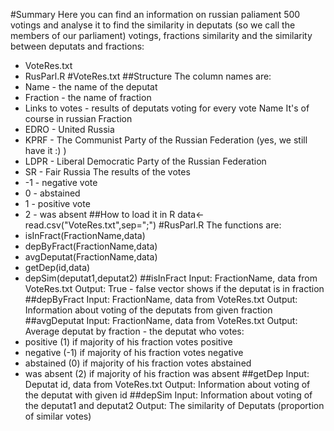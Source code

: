 #Summary
Here you can find an information on russian paliament 500 votings and analyse it to find the similarity in deputats
(so we call the members of our parliament) votings, fractions similarity and the similarity between deputats and fractions:
* VoteRes.txt
* RusParl.R
#VoteRes.txt
##Structure
The column names are:
* Name - the name of the deputat
* Fraction - the name of fraction
* Links to votes -  results of deputats voting for every vote
Name
It's of course in russian
Fraction
* EDRO - United Russia
* KPRF - The Communist Party of the Russian Federation (yes, we still have it :) )
* LDPR - Liberal Democratic Party of the Russian Federation
* SR - Fair Russia
The results of the votes
* -1 - negative vote
* 0 - abstained
* 1 - positive vote
* 2 - was absent
##How to load it in R
data<-read.csv("VoteRes.txt",sep=";")
#RusParl.R
The functions are:
* isInFract(FractionName,data)
* depByFract(FractionName,data)
* avgDeputat(FractionName,data)
* getDep(id,data)
* depSim(deputat1,deputat2)
##isInFract
Input: 
FractionName, data from VoteRes.txt
Output: 
True - false vector shows if the deputat is in fraction
##depByFract
Input: 
FractionName, data from VoteRes.txt
Output: 
Information about voting of the deputats from given fraction
##avgDeputat
Input: 
FractionName, data from VoteRes.txt
Output: 
Average deputat by fraction - the deputat who votes:
* positive (1) if majority of his fraction votes positive
* negative (-1) if majority of his fraction votes negative
* abstained (0) if majority of his fraction votes abstained
* was absent (2) if majority of his fraction was absent
##getDep
Input: 
Deputat id, data from VoteRes.txt
Output: 
Information about voting of the deputat with given id
##depSim
Input: 
Information about voting of the deputat1 and deputat2
Output: 
The similarity of Deputats (proportion of similar votes)
